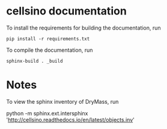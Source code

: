 cellsino documentation
======================
To install the requirements for building the documentation, run

    pip install -r requirements.txt

To compile the documentation, run

    sphinx-build . _build


Notes
=====
To view the sphinx inventory of DryMass, run

   python -m sphinx.ext.intersphinx 'http://cellsino.readthedocs.io/en/latest/objects.inv'

